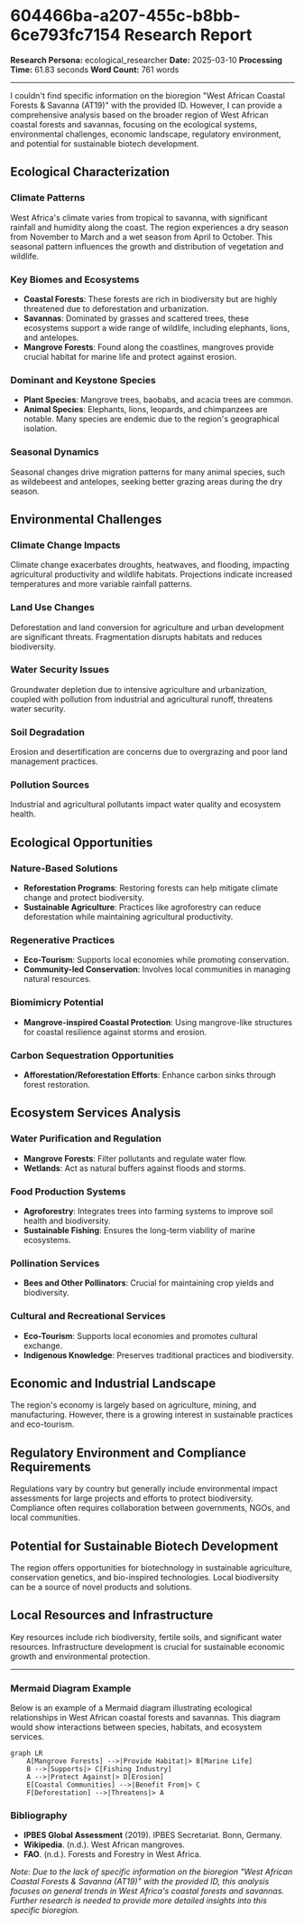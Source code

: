 # 604466ba-a207-455c-b8bb-6ce793fc7154 Research Report

**Research Persona:** ecological_researcher
**Date:** 2025-03-10
**Processing Time:** 61.83 seconds
**Word Count:** 761 words

---

I couldn't find specific information on the bioregion "West African Coastal Forests & Savanna (AT19)" with the provided ID. However, I can provide a comprehensive analysis based on the broader region of West African coastal forests and savannas, focusing on the ecological systems, environmental challenges, economic landscape, regulatory environment, and potential for sustainable biotech development.

## Ecological Characterization

### Climate Patterns
West Africa's climate varies from tropical to savanna, with significant rainfall and humidity along the coast. The region experiences a dry season from November to March and a wet season from April to October. This seasonal pattern influences the growth and distribution of vegetation and wildlife.

### Key Biomes and Ecosystems
- **Coastal Forests**: These forests are rich in biodiversity but are highly threatened due to deforestation and urbanization.
- **Savannas**: Dominated by grasses and scattered trees, these ecosystems support a wide range of wildlife, including elephants, lions, and antelopes.
- **Mangrove Forests**: Found along the coastlines, mangroves provide crucial habitat for marine life and protect against erosion.

### Dominant and Keystone Species
- **Plant Species**: Mangrove trees, baobabs, and acacia trees are common.
- **Animal Species**: Elephants, lions, leopards, and chimpanzees are notable. Many species are endemic due to the region's geographical isolation.

### Seasonal Dynamics
Seasonal changes drive migration patterns for many animal species, such as wildebeest and antelopes, seeking better grazing areas during the dry season.

## Environmental Challenges

### Climate Change Impacts
Climate change exacerbates droughts, heatwaves, and flooding, impacting agricultural productivity and wildlife habitats. Projections indicate increased temperatures and more variable rainfall patterns.

### Land Use Changes
Deforestation and land conversion for agriculture and urban development are significant threats. Fragmentation disrupts habitats and reduces biodiversity.

### Water Security Issues
Groundwater depletion due to intensive agriculture and urbanization, coupled with pollution from industrial and agricultural runoff, threatens water security.

### Soil Degradation
Erosion and desertification are concerns due to overgrazing and poor land management practices.

### Pollution Sources
Industrial and agricultural pollutants impact water quality and ecosystem health.

## Ecological Opportunities

### Nature-Based Solutions
- **Reforestation Programs**: Restoring forests can help mitigate climate change and protect biodiversity.
- **Sustainable Agriculture**: Practices like agroforestry can reduce deforestation while maintaining agricultural productivity.

### Regenerative Practices
- **Eco-Tourism**: Supports local economies while promoting conservation.
- **Community-led Conservation**: Involves local communities in managing natural resources.

### Biomimicry Potential
- **Mangrove-inspired Coastal Protection**: Using mangrove-like structures for coastal resilience against storms and erosion.

### Carbon Sequestration Opportunities
- **Afforestation/Reforestation Efforts**: Enhance carbon sinks through forest restoration.

## Ecosystem Services Analysis

### Water Purification and Regulation
- **Mangrove Forests**: Filter pollutants and regulate water flow.
- **Wetlands**: Act as natural buffers against floods and storms.

### Food Production Systems
- **Agroforestry**: Integrates trees into farming systems to improve soil health and biodiversity.
- **Sustainable Fishing**: Ensures the long-term viability of marine ecosystems.

### Pollination Services
- **Bees and Other Pollinators**: Crucial for maintaining crop yields and biodiversity.

### Cultural and Recreational Services
- **Eco-Tourism**: Supports local economies and promotes cultural exchange.
- **Indigenous Knowledge**: Preserves traditional practices and biodiversity.

## Economic and Industrial Landscape

The region's economy is largely based on agriculture, mining, and manufacturing. However, there is a growing interest in sustainable practices and eco-tourism.

## Regulatory Environment and Compliance Requirements

Regulations vary by country but generally include environmental impact assessments for large projects and efforts to protect biodiversity. Compliance often requires collaboration between governments, NGOs, and local communities.

## Potential for Sustainable Biotech Development

The region offers opportunities for biotechnology in sustainable agriculture, conservation genetics, and bio-inspired technologies. Local biodiversity can be a source of novel products and solutions.

## Local Resources and Infrastructure

Key resources include rich biodiversity, fertile soils, and significant water resources. Infrastructure development is crucial for sustainable economic growth and environmental protection.

---

### Mermaid Diagram Example

Below is an example of a Mermaid diagram illustrating ecological relationships in West African coastal forests and savannas. This diagram would show interactions between species, habitats, and ecosystem services.

```mermaid
graph LR
    A[Mangrove Forests] -->|Provide Habitat|> B[Marine Life]
    B -->|Supports|> C[Fishing Industry]
    A -->|Protect Against|> D[Erosion]
    E[Coastal Communities] -->|Benefit From|> C
    F[Deforestation] -->|Threatens|> A
```

### Bibliography

- **IPBES Global Assessment** (2019). IPBES Secretariat. Bonn, Germany.
- **Wikipedia**. (n.d.). West African mangroves.
- **FAO**. (n.d.). Forests and Forestry in West Africa.

*Note: Due to the lack of specific information on the bioregion "West African Coastal Forests & Savanna (AT19)" with the provided ID, this analysis focuses on general trends in West Africa's coastal forests and savannas. Further research is needed to provide more detailed insights into this specific bioregion.*